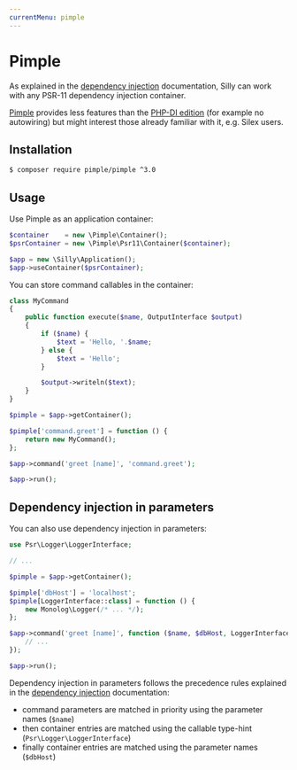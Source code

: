 ```yaml
---
currentMenu: pimple
---
```


# Pimple

As explained in the [dependency injection](dependency-injection.md) documentation, Silly can work with any PSR-11
dependency injection container.

[Pimple](https://pimple.symfony.com/) provides less features than the [PHP-DI edition](php-di.md) (for example no
autowiring) but might interest those already familiar with it, e.g. Silex users.

## Installation

```bash
$ composer require pimple/pimple ^3.0
```

## Usage

Use Pimple as an application container:

```php
$container    = new \Pimple\Container();
$psrContainer = new \Pimple\Psr11\Container($container);

$app = new \Silly\Application();
$app->useContainer($psrContainer);
```

You can store command callables in the container:

```php
class MyCommand
{
    public function execute($name, OutputInterface $output)
    {
        if ($name) {
            $text = 'Hello, '.$name;
        } else {
            $text = 'Hello';
        }

        $output->writeln($text);
    }
}

$pimple = $app->getContainer();

$pimple['command.greet'] = function () {
    return new MyCommand();
};

$app->command('greet [name]', 'command.greet');

$app->run();
```

## Dependency injection in parameters

You can also use dependency injection in parameters:

```php
use Psr\Logger\LoggerInterface;

// ...

$pimple = $app->getContainer();

$pimple['dbHost'] = 'localhost';
$pimple[LoggerInterface::class] = function () {
    new Monolog\Logger(/* ... */);
};

$app->command('greet [name]', function ($name, $dbHost, LoggerInterface $logger) {
    // ...
});

$app->run();
```

Dependency injection in parameters follows the precedence rules explained in
the [dependency injection](dependency-injection.md) documentation:

- command parameters are matched in priority using the parameter names (`$name`)
- then container entries are matched using the callable type-hint (`Psr\Logger\LoggerInterface`)
- finally container entries are matched using the parameter names (`$dbHost`)
